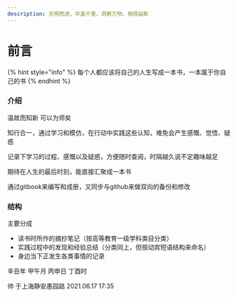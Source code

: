 ```yaml
---
description: 天明而透，华盖千里，洞察万物，相得益彰
---
```


# 前言

{% hint style="info" %}
每个人都应该将自己的人生写成一本书，一本属于你自己的书
{% endhint %}

### 介绍

温故而知新 可以为师矣

知行合一，通过学习和模仿，在行动中实践这些认知，难免会产生感慨、觉悟、疑惑

记录下学习的过程、感慨以及疑惑，方便随时查阅，时隔越久说不定趣味越足

期待在人生的最后时刻，能直接汇聚成一本书

通过gitbook来编写和成册，又同步与github来做双向的备份和修改

### 结构

主要分成

* 读书时所作的摘抄笔记（按高等教育一级学科类目分类）
* 实践过程中的发现和经验总结（分类同上，但按动宾短语结构来命名）
* 身边当下正发生各类事情的记录





辛丑年 甲午月 丙申日 丁酉时

帅    于上海静安愚园路   2021.06.17 17:35



